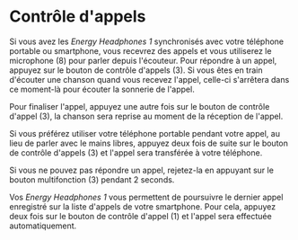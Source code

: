 # Contrôle d'appels

Si vous avez les *Energy Headphones 1* synchronisés avec votre téléphone portable ou smartphone, vous recevrez des appels et vous utiliserez le microphone (8) pour parler depuis l'écouteur.
Pour répondre à un appel, appuyez sur le bouton de contrôle d'appels (3). Si vous êtes en train d'écouter une chanson quand vous recevez l'appel, celle-ci s'arrêtera dans ce moment-là pour écouter la sonnerie de l'appel.

Pour finaliser l'appel, appuyez une autre fois sur le bouton de contrôle d'appel (3), la chanson sera reprise au moment de la réception de l'appel.

Si vous préférez utiliser votre téléphone portable pendant votre appel, au lieu de parler avec le mains libres, appuyez deux fois de suite sur le bouton de contrôle d'appels (3) et l'appel sera transférée à votre téléphone.

Si vous ne pouvez pas répondre un appel, rejetez-la en appuyant sur le bouton multifonction (3) pendant 2 seconds.

Vos *Energy Headphones 1* vous permettent de poursuivre le dernier appel enregistré sur la liste d'appels de votre smartphone. Pour cela, appuyez deux fois sur le bouton de contrôle d'appel (1) et l'appel sera effectuée automatiquement.

